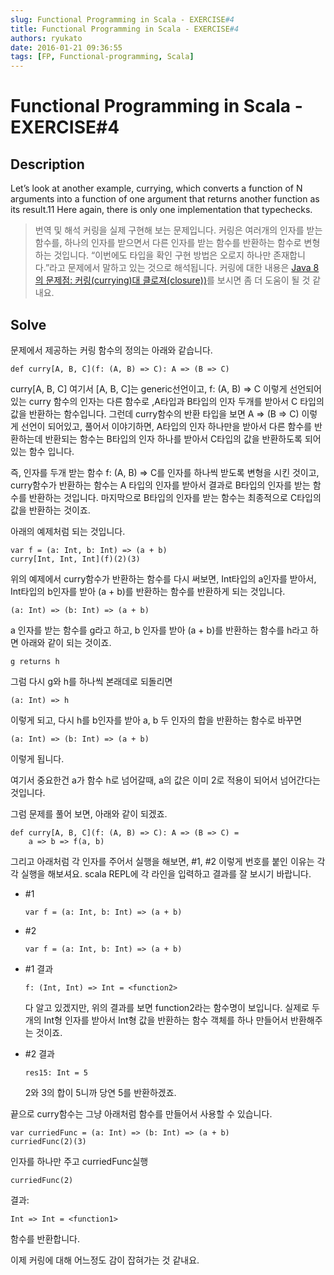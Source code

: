 ```yaml
---
slug: Functional Programming in Scala - EXERCISE#4
title: Functional Programming in Scala - EXERCISE#4
authors: ryukato
date: 2016-01-21 09:36:55
tags: [FP, Functional-programming, Scala]
---
```


<!-- truncate -->

# Functional Programming in Scala - EXERCISE#4
## Description
Let’s look at another example, currying, which converts a function of N arguments into a function of one argument that returns another function as its result.11 Here again, there is only one implementation that typechecks.


> 번역 및 해석
> 커링을 실제 구현해 보는 문제입니다. 커링은 여러개의 인자를 받는 함수를, 하나의 인자를 받으면서 다른 인자를 받는 함수를 반환하는 함수로 변형하는 것입니다.
“이번에도 타입을 확인 구현 방법은 오로지 하나만 존재합니다.”라고 문제에서 말하고 있는 것으로 해석됩니다.
커링에 대한 내용은 [Java 8의 문제점: 커링(currying)대 클로져(closure))](2016-01-21-what-si-wrong-with-java-currying-closure)를 보시면 좀 더 도움이 될 것 같내요.

## Solve

문제에서 제공하는 커링 함수의 정의는 아래와 같습니다.

```
def curry[A, B, C](f: (A, B) => C): A => (B => C)
```

curry[A, B, C] 여기서 [A, B, C]는 generic선언이고, f: (A, B) => C 이렇게 선언되어 있는 curry 함수의 인자는 다른 함수로 ,A타입과 B타입의 인자 두개를 받아서 C 타입의 값을 반환하는 함수입니다. 그런데 curry함수의 반환 타입을 보면 A => (B => C) 이렇게 선언이 되어있고, 풀어서 이야기하면, A타입의 인자 하나만을 받아서 다른 함수를 반환하는데 반환되는 함수는 B타입의 인자 하나를 받아서 C타입의 값을 반환하도록 되어 있는 함수 입니다.

즉, 인자를 두개 받는 함수 f: (A, B) => C를 인자를 하나씩 받도록 변형을 시킨 것이고, curry함수가 반환하는 함수는 A 타입의 인자를 받아서 결과로 B타입의 인자를 받는 함수를 반환하는 것입니다. 마지막으로 B타입의 인자를 받는 함수는 최종적으로 C타입의 값을 반환하는 것이죠.

아래의 예제처럼 되는 것입니다.

```
var f = (a: Int, b: Int) => (a + b)
curry[Int, Int, Int](f)(2)(3)

```

위의 예제에서 curry함수가 반환하는 함수를 다시 써보면, Int타입의 a인자를 받아서, Int타입의 b인자를 받아 (a + b)를 반환하는 함수를 반환하게 되는 것입니다.

```
(a: Int) => (b: Int) => (a + b)
```

a 인자를 받는 함수를 g라고 하고, b 인자를 받아 (a + b)를 반환하는 함수를 h라고 하면 아래와 같이 되는 것이죠.

```
g returns h
```

그럼 다시 g와 h를 하나씩 본래데로 되돌리면

```
(a: Int) => h
```

이렇게 되고, 다시 h를 b인자를 받아 a, b 두 인자의 합을 반환하는 함수로 바꾸면

```
(a: Int) => (b: Int) => (a + b)
```

이렇게 됩니다.

여기서 중요한건 a가 함수 h로 넘어갈때, a의 값은 이미 2로 적용이 되어서 넘어간다는 것입니다.


그럼 문제를 풀어 보면, 아래와 같이 되겠죠.

```
def curry[A, B, C](f: (A, B) => C): A => (B => C) =
    a => b => f(a, b)
```

그리고 아래처럼 각 인자를 주어서 실행을 해보면, \#1, \#2 이렇게 번호를 붙인 이유는 각각 실행을 해보셔요. scala REPL에 각 라인을 입력하고 결과를 잘 보시기 바랍니다.

* \#1

  ```
  var f = (a: Int, b: Int) => (a + b)
  ```

* \#2

  ```
  var f = (a: Int, b: Int) => (a + b)
  ```
* \#1 결과

  ```
  f: (Int, Int) => Int = <function2>
  ```
  다 알고 있겠지만, 위의 결과를 보면 function2라는 함수명이 보입니다. 실제로 두개의 Int형 인자를 받아서 Int형 값을 반환하는 함수 객체를 하나 만들어서 반환해주는 것이죠.

* \#2 결과

  ```
  res15: Int = 5
  ```
  2와 3의 합이 5니까 당연 5를 반환하겠죠.

끝으로 curry함수는 그냥 아래처럼 함수를 만들어서 사용할 수 있습니다.

```
var curriedFunc = (a: Int) => (b: Int) => (a + b)
curriedFunc(2)(3)
```

인자를 하나만 주고 curriedFunc실행

```
curriedFunc(2)
```
결과:

```
Int => Int = <function1>
```
함수를 반환합니다.

이제 커링에 대해 어느정도 감이 잡혀가는 것 같내요.
